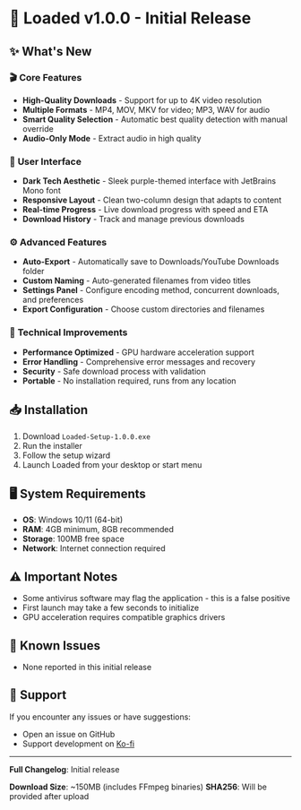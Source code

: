 # 🎉 Loaded v1.0.0 - Initial Release

## ✨ What's New

### 🎬 **Core Features**
- **High-Quality Downloads** - Support for up to 4K video resolution
- **Multiple Formats** - MP4, MOV, MKV for video; MP3, WAV for audio
- **Smart Quality Selection** - Automatic best quality detection with manual override
- **Audio-Only Mode** - Extract audio in high quality

### 🎨 **User Interface**
- **Dark Tech Aesthetic** - Sleek purple-themed interface with JetBrains Mono font
- **Responsive Layout** - Clean two-column design that adapts to content
- **Real-time Progress** - Live download progress with speed and ETA
- **Download History** - Track and manage previous downloads

### ⚙️ **Advanced Features**
- **Auto-Export** - Automatically save to Downloads/YouTube Downloads folder
- **Custom Naming** - Auto-generated filenames from video titles
- **Settings Panel** - Configure encoding method, concurrent downloads, and preferences
- **Export Configuration** - Choose custom directories and filenames

### 🔧 **Technical Improvements**
- **Performance Optimized** - GPU hardware acceleration support
- **Error Handling** - Comprehensive error messages and recovery
- **Security** - Safe download process with validation
- **Portable** - No installation required, runs from any location

## 📥 Installation

1. Download `Loaded-Setup-1.0.0.exe`
2. Run the installer
3. Follow the setup wizard
4. Launch Loaded from your desktop or start menu

## 🖥️ System Requirements

- **OS**: Windows 10/11 (64-bit)
- **RAM**: 4GB minimum, 8GB recommended
- **Storage**: 100MB free space
- **Network**: Internet connection required

## ⚠️ Important Notes

- Some antivirus software may flag the application - this is a false positive
- First launch may take a few seconds to initialize
- GPU acceleration requires compatible graphics drivers

## 🐛 Known Issues

- None reported in this initial release

## 💜 Support

If you encounter any issues or have suggestions:
- Open an issue on GitHub
- Support development on [Ko-fi](https://ko-fi.com/novafova)

---

**Full Changelog**: Initial release

**Download Size**: ~150MB (includes FFmpeg binaries)
**SHA256**: Will be provided after upload
